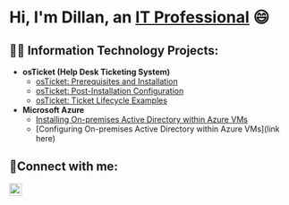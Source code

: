 <h1>Hi, I'm Dillan, an <a href="https://linkedin.com/in/dillanchandran">IT Professional</a> 😄</h1>

<h2>👨‍💻 Information Technology Projects:</h2>

- <b>osTicket (Help Desk Ticketing System)</b>
  - [osTicket: Prerequisites and Installation](https://github.com/dillanchandran/osticket-install)
  - [osTicket: Post-Installation Configuration](https://github.com/dillanchandran/post-install-config)
  - [osTicket: Ticket Lifecycle Examples](https://github.com/dillanchandran/ticket-lifecycle)
- <b>Microsoft Azure</b>
  - [Installing On-premises Active Directory within Azure VMs](https://github.com/dillanchandran/install-ad)
  - [Configuring On-premises Active Directory within Azure VMs](link here)

<h2>🤳Connect with me:</h2>

[<img align="left" alt="Josh | LinkedIn" width="22px" src="https://cdn.jsdelivr.net/npm/simple-icons@v3/icons/linkedin.svg" />][linkedin]

[linkedin]: https://linkedin.com/in/dillanchandran
